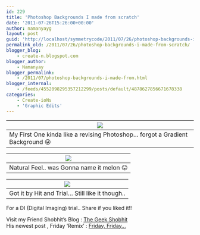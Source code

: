 ```yaml
---
id: 229
title: 'Photoshop Backgrounds I made from scratch'
date: '2011-07-26T15:26:00+00:00'
author: namanyayg
layout: post
guid: 'http://localhost/symmetrycode/2011/07/26/photoshop-backgrounds-i-made-from-scratch/'
permalink_old: /2011/07/26/photoshop-backgrounds-i-made-from-scratch/
blogger_blog:
    - create-n.blogspot.com
blogger_author:
    - Namanyay
blogger_permalink:
    - /2011/07/photoshop-backgrounds-i-made-from.html
blogger_internal:
    - /feeds/4552098295357212299/posts/default/4878627856671678338
categories:
    - Create-ioNs
    - 'Graphic Edits'
---
```


| [![](http://1.bp.blogspot.com/-gyVNsbrztaA/Ti7SY34BAqI/AAAAAAAAAO8/E6eAtp5JV2M/s640/Blood++background.jpg)](http://1.bp.blogspot.com/-gyVNsbrztaA/Ti7SY34BAqI/AAAAAAAAAO8/E6eAtp5JV2M/s1600/Blood++background.jpg) |
|---|
| My First One kinda like a revising Photoshop… forgot a Gradient Background 😛 |

| [![](http://2.bp.blogspot.com/-WA7CAdddbKY/Ti7SbnOWJXI/AAAAAAAAAPE/rvVPfb5lA9s/s640/Fruit.jpg)](http://2.bp.blogspot.com/-WA7CAdddbKY/Ti7SbnOWJXI/AAAAAAAAAPE/rvVPfb5lA9s/s1600/Fruit.jpg) |
|---|
| Natural Feel.. was Gonna name it melon 😛 |

| [![](http://3.bp.blogspot.com/-fWZQGxokKqw/Ti7SY3vxibI/AAAAAAAAAPA/27vgq3Vn8cg/s640/Pop.jpg)](http://3.bp.blogspot.com/-fWZQGxokKqw/Ti7SY3vxibI/AAAAAAAAAPA/27vgq3Vn8cg/s1600/Pop.jpg) |
|---|
| Got it by Hit and Trial… Still like it though.. |

For a DI (Digital Imaging) trial.. Share if you liked it!!  
  
  
Visit my Friend Shobhit’s Blog : [The Geek Shobhit](http://thegeekshobhit.blogspot.com/)   
His newest post , Friday ‘Remix’ : [Friday, Friday…](http://thegeekshobhit.blogspot.com/2011/07/shobhitmix.html)

